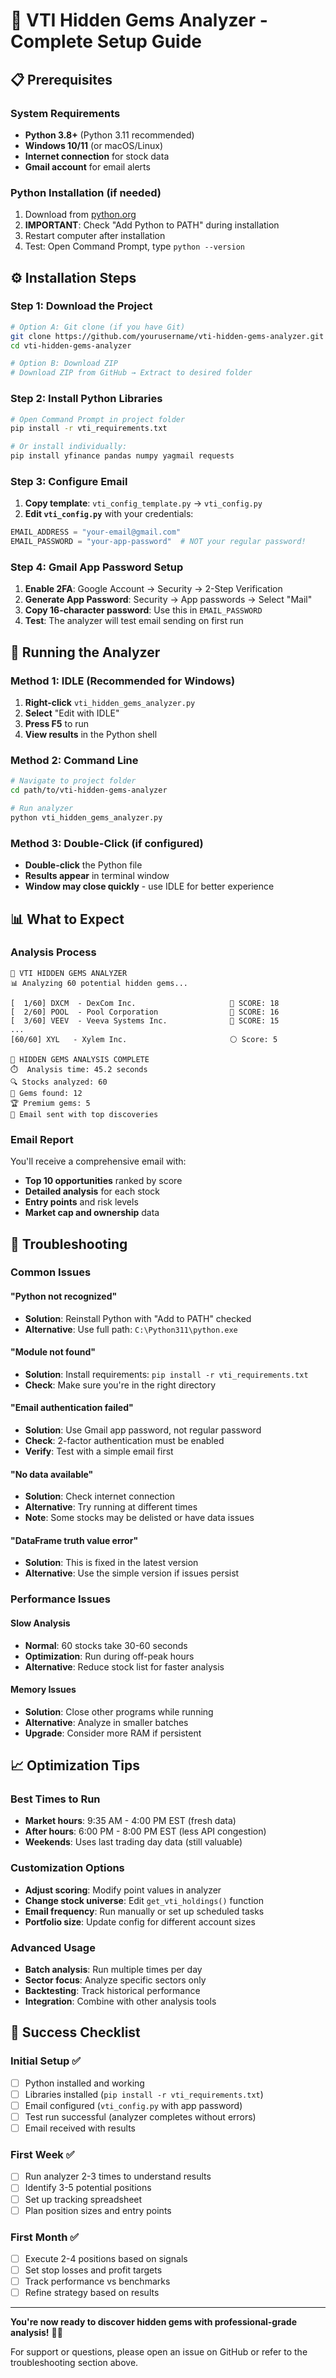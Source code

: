 # 🚀 VTI Hidden Gems Analyzer - Complete Setup Guide

## 📋 **Prerequisites**

### **System Requirements**
- **Python 3.8+** (Python 3.11 recommended)
- **Windows 10/11** (or macOS/Linux)
- **Internet connection** for stock data
- **Gmail account** for email alerts

### **Python Installation (if needed)**
1. Download from [python.org](https://python.org/downloads/)
2. **IMPORTANT**: Check "Add Python to PATH" during installation
3. Restart computer after installation
4. Test: Open Command Prompt, type `python --version`

## ⚙️ **Installation Steps**

### **Step 1: Download the Project**
```bash
# Option A: Git clone (if you have Git)
git clone https://github.com/yourusername/vti-hidden-gems-analyzer.git
cd vti-hidden-gems-analyzer

# Option B: Download ZIP
# Download ZIP from GitHub → Extract to desired folder
```

### **Step 2: Install Python Libraries**
```bash
# Open Command Prompt in project folder
pip install -r vti_requirements.txt

# Or install individually:
pip install yfinance pandas numpy yagmail requests
```

### **Step 3: Configure Email**
1. **Copy template**: `vti_config_template.py` → `vti_config.py`
2. **Edit `vti_config.py`** with your credentials:
```python
EMAIL_ADDRESS = "your-email@gmail.com"
EMAIL_PASSWORD = "your-app-password"  # NOT your regular password!
```

### **Step 4: Gmail App Password Setup**
1. **Enable 2FA**: Google Account → Security → 2-Step Verification
2. **Generate App Password**: Security → App passwords → Select "Mail"
3. **Copy 16-character password**: Use this in `EMAIL_PASSWORD`
4. **Test**: The analyzer will test email sending on first run

## 🎯 **Running the Analyzer**

### **Method 1: IDLE (Recommended for Windows)**
1. **Right-click** `vti_hidden_gems_analyzer.py`
2. **Select** "Edit with IDLE"
3. **Press F5** to run
4. **View results** in the Python shell

### **Method 2: Command Line**
```bash
# Navigate to project folder
cd path/to/vti-hidden-gems-analyzer

# Run analyzer
python vti_hidden_gems_analyzer.py
```

### **Method 3: Double-Click (if configured)**
- **Double-click** the Python file
- **Results appear** in terminal window
- **Window may close quickly** - use IDLE for better experience

## 📊 **What to Expect**

### **Analysis Process**
```
💎 VTI HIDDEN GEMS ANALYZER
📊 Analyzing 60 potential hidden gems...

[  1/60] DXCM  - DexCom Inc.                     💎 SCORE: 18
[  2/60] POOL  - Pool Corporation                💎 SCORE: 16
[  3/60] VEEV  - Veeva Systems Inc.              💎 SCORE: 15
...
[60/60] XYL   - Xylem Inc.                       ⚪ Score: 5

💎 HIDDEN GEMS ANALYSIS COMPLETE
⏱️  Analysis time: 45.2 seconds
🔍 Stocks analyzed: 60
💎 Gems found: 12
🏆 Premium gems: 5
📧 Email sent with top discoveries
```

### **Email Report**
You'll receive a comprehensive email with:
- **Top 10 opportunities** ranked by score
- **Detailed analysis** for each stock
- **Entry points** and risk levels
- **Market cap and ownership** data

## 🔧 **Troubleshooting**

### **Common Issues**

#### **"Python not recognized"**
- **Solution**: Reinstall Python with "Add to PATH" checked
- **Alternative**: Use full path: `C:\Python311\python.exe`

#### **"Module not found"**
- **Solution**: Install requirements: `pip install -r vti_requirements.txt`
- **Check**: Make sure you're in the right directory

#### **"Email authentication failed"**
- **Solution**: Use Gmail app password, not regular password
- **Check**: 2-factor authentication must be enabled
- **Verify**: Test with a simple email first

#### **"No data available"**
- **Solution**: Check internet connection
- **Alternative**: Try running at different times
- **Note**: Some stocks may be delisted or have data issues

#### **"DataFrame truth value error"**
- **Solution**: This is fixed in the latest version
- **Alternative**: Use the simple version if issues persist

### **Performance Issues**

#### **Slow Analysis**
- **Normal**: 60 stocks take 30-60 seconds
- **Optimization**: Run during off-peak hours
- **Alternative**: Reduce stock list for faster analysis

#### **Memory Issues**
- **Solution**: Close other programs while running
- **Alternative**: Analyze in smaller batches
- **Upgrade**: Consider more RAM if persistent

## 📈 **Optimization Tips**

### **Best Times to Run**
- **Market hours**: 9:35 AM - 4:00 PM EST (fresh data)
- **After hours**: 6:00 PM - 8:00 PM EST (less API congestion)
- **Weekends**: Uses last trading day data (still valuable)

### **Customization Options**
- **Adjust scoring**: Modify point values in analyzer
- **Change stock universe**: Edit `get_vti_holdings()` function
- **Email frequency**: Run manually or set up scheduled tasks
- **Portfolio size**: Update config for different account sizes

### **Advanced Usage**
- **Batch analysis**: Run multiple times per day
- **Sector focus**: Analyze specific sectors only
- **Backtesting**: Track historical performance
- **Integration**: Combine with other analysis tools

## 🎯 **Success Checklist**

### **Initial Setup** ✅
- [ ] Python installed and working
- [ ] Libraries installed (`pip install -r vti_requirements.txt`)
- [ ] Email configured (`vti_config.py` with app password)
- [ ] Test run successful (analyzer completes without errors)
- [ ] Email received with results

### **First Week** ✅
- [ ] Run analyzer 2-3 times to understand results
- [ ] Identify 3-5 potential positions
- [ ] Set up tracking spreadsheet
- [ ] Plan position sizes and entry points

### **First Month** ✅
- [ ] Execute 2-4 positions based on signals
- [ ] Set stop losses and profit targets
- [ ] Track performance vs benchmarks
- [ ] Refine strategy based on results

---

**You're now ready to discover hidden gems with professional-grade analysis!** 💎🚀

For support or questions, please open an issue on GitHub or refer to the troubleshooting section above.